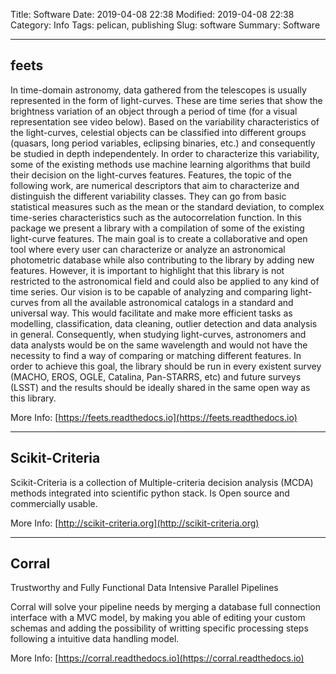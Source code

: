 Title: Software
Date: 2019-04-08 22:38
Modified: 2019-04-08 22:38
Category: Info
Tags: pelican, publishing
Slug: software
Summary: Software


----

## feets

In time-domain astronomy, data gathered from the telescopes is usually represented in the form of light-curves. These are time series that show the brightness variation of an object through a period of time (for a visual representation see video below). Based on the variability characteristics of the light-curves, celestial objects can be classified into different groups (quasars, long period variables, eclipsing binaries, etc.) and consequently be studied in depth independentely. In order to characterize this variability, some of the existing methods use machine learning algorithms that build their decision on the light-curves features. Features, the topic of the following work, are numerical descriptors that aim to characterize and distinguish the different variability classes. They can go from basic statistical measures such as the mean or the standard deviation, to complex time-series characteristics such as the autocorrelation function. In this package we present a library with a compilation of some of the existing light-curve features. The main goal is to create a collaborative and open tool where every user can characterize or analyze an astronomical photometric database while also contributing to the library by adding new features. However, it is important to highlight that this library is not restricted to the astronomical field and could also be applied to any kind of time series. Our vision is to be capable of analyzing and comparing light-curves from all the available astronomical catalogs in a standard and universal way. This would facilitate and make more efficient tasks as modelling, classification, data cleaning, outlier detection and data analysis in general. Consequently, when studying light-curves, astronomers and data analysts would be on the same wavelength and would not have the necessity to find a way of comparing or matching different features. In order to achieve this goal, the library should be run in every existent survey (MACHO, EROS, OGLE, Catalina, Pan-STARRS, etc) and future surveys (LSST) and the results should be ideally shared in the same open way as this library.

More Info: [https://feets.readthedocs.io](https://feets.readthedocs.io)

----

## Scikit-Criteria

Scikit-Criteria is a collection of Multiple-criteria decision analysis (MCDA) methods integrated into scientific python stack. Is Open source and commercially usable.

More Info: [http://scikit-criteria.org](http://scikit-criteria.org)

----

## Corral

Trustworthy and Fully Functional Data Intensive Parallel Pipelines

Corral will solve your pipeline needs by merging a database full connection interface with a MVC model, by making you able of editing your custom schemas and adding the possibility of writting specific processing steps following a intuitive data handling model.

More Info: [https://corral.readthedocs.io](https://corral.readthedocs.io)
